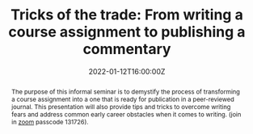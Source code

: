 ---
abstract: The purpose of this informal seminar is to demystify the process of transforming a course assignment into a one that is ready for publication in a peer-reviewed journal. This presentation will also provide tips and tricks to overcome writing fears and address common early career obstacles when it comes to writing. (join in [zoom](https://uvic.zoom.us/j/84471360852?pwd=UFRrNTh1dnluOTcxOVViWnRXdFdOQT09) passcode 131726).

authors:
- admin

date: "2022-01-12T16:00:00Z"
doi: ""
featured: true
image:
  focal_point: ""
  preview_only: false
#links:
#- name: Custom Link
#  url: http://example.org
#projects:
#- internal-project
#publication: In *International Society of Quality of Life Research Conference*
#publication_short: In *ISOQOL*
publication_types:
- "2"
#publishDate: "2022-01-12"
#slides: example
summary: This is an informal webinar from the [University of Victoria PhD seminar series](https://uvic.zoom.us/j/84471360852?pwd=UFRrNTh1dnluOTcxOVViWnRXdFdOQT09) to demystify the process of transforming a course assignment into a one that is ready for publication in a peer-reviewed journal. This presentation will also provide tips and tricks to overcome writing fears and address common early career obstacles when it comes to writing. (join in [zoom](https://uvic.zoom.us/j/84471360852?pwd=UFRrNTh1dnluOTcxOVViWnRXdFdOQT09) passcode 131726).
#tags:
#- Source Themes
title: "Tricks of the trade: From writing a course assignment to publishing a commentary" 
#url_code: 'https://pubmed.ncbi.nlm.nih.gov/30688670/'
#url_dataset: '#'
#url_pdf: https://pubmed.ncbi.nlm.nih.gov/30688670/
#url_poster: 'https://isoqol27-isoqol.ipostersessions.com/default.aspx?s=92-DC-9D-CE-6D-FA#-6A-42-DB-DA-BC-29-5C-06-D3-7D'
#url_project: "https://www.slideshare.net/secret/a3VIyDDSiF8ETx"
#url_slides: "https://ln.sync.com/dl/d4883f2b0/ni7g#z34t-3483vth3-9kfqh6ca-66mpnjg4"
#url_source: '#'
#url_video: 'https://www.loom.com/share/62dcabd3715#24fc7a7c5147cc991ee2d'
---